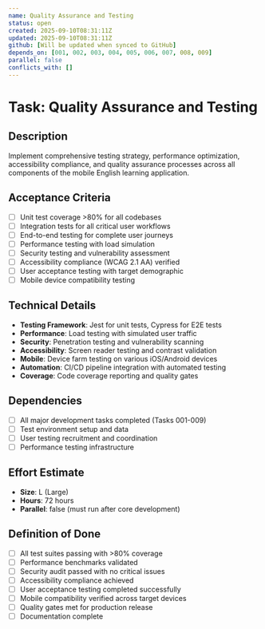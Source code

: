 ```yaml
---
name: Quality Assurance and Testing
status: open
created: 2025-09-10T08:31:11Z
updated: 2025-09-10T08:31:11Z
github: [Will be updated when synced to GitHub]
depends_on: [001, 002, 003, 004, 005, 006, 007, 008, 009]
parallel: false
conflicts_with: []
---
```


# Task: Quality Assurance and Testing

## Description
Implement comprehensive testing strategy, performance optimization, accessibility compliance, and quality assurance processes across all components of the mobile English learning application.

## Acceptance Criteria
- [ ] Unit test coverage >80% for all codebases
- [ ] Integration tests for all critical user workflows
- [ ] End-to-end testing for complete user journeys
- [ ] Performance testing with load simulation
- [ ] Security testing and vulnerability assessment
- [ ] Accessibility compliance (WCAG 2.1 AA) verified
- [ ] User acceptance testing with target demographic
- [ ] Mobile device compatibility testing

## Technical Details
- **Testing Framework**: Jest for unit tests, Cypress for E2E tests
- **Performance**: Load testing with simulated user traffic
- **Security**: Penetration testing and vulnerability scanning
- **Accessibility**: Screen reader testing and contrast validation
- **Mobile**: Device farm testing on various iOS/Android devices
- **Automation**: CI/CD pipeline integration with automated testing
- **Coverage**: Code coverage reporting and quality gates

## Dependencies
- [ ] All major development tasks completed (Tasks 001-009)
- [ ] Test environment setup and data
- [ ] User testing recruitment and coordination
- [ ] Performance testing infrastructure

## Effort Estimate
- **Size**: L (Large)
- **Hours**: 72 hours
- **Parallel**: false (must run after core development)

## Definition of Done
- [ ] All test suites passing with >80% coverage
- [ ] Performance benchmarks validated
- [ ] Security audit passed with no critical issues
- [ ] Accessibility compliance achieved
- [ ] User acceptance testing completed successfully
- [ ] Mobile compatibility verified across target devices
- [ ] Quality gates met for production release
- [ ] Documentation complete